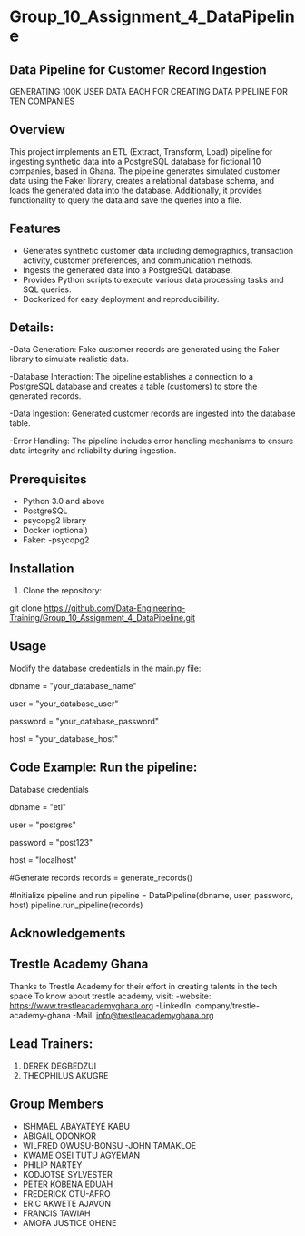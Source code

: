 # Group_10_Assignment_4_DataPipeline

## Data Pipeline for Customer Record Ingestion
GENERATING 100K USER DATA EACH  FOR CREATING DATA PIPELINE FOR TEN COMPANIES

## Overview
This project implements an ETL (Extract, Transform, Load) pipeline for ingesting synthetic data into a PostgreSQL database for  fictional 10 companies, based in Ghana. The pipeline generates simulated customer data using the Faker library, creates a relational database schema, and loads the generated data into the database. Additionally, it provides functionality to query the data and save the queries into a file.

## Features

- Generates synthetic customer data including demographics, transaction activity, customer preferences, and communication methods.
- Ingests the generated data into a PostgreSQL database.
- Provides Python scripts to execute various data processing tasks and SQL queries.
- Dockerized for easy deployment and reproducibility.

## Details:
-Data Generation: Fake customer records are generated using the Faker library to simulate realistic data.

-Database Interaction: The pipeline establishes a connection to a PostgreSQL database and creates a table (customers) to store the generated records.

-Data Ingestion: Generated customer records are ingested into the database table.

-Error Handling: The pipeline includes error handling mechanisms to ensure data integrity and reliability during ingestion.

## Prerequisites

- Python 3.0 and above
- PostgreSQL
- psycopg2 library
- Docker (optional)
- Faker:
-psycopg2

## Installation

1. Clone the repository:
   
git clone https://github.com/Data-Engineering-Training/Group_10_Assignment_4_DataPipeline.git

## Usage
Modify the database credentials in the main.py file:

dbname = "your_database_name"

user = "your_database_user"

password = "your_database_password"

host = "your_database_host"

## Code Example: Run the pipeline:
Database credentials

dbname = "etl"

user = "postgres"

password = "post123"

host = "localhost"

#Generate records
records = generate_records()

#Initialize pipeline and run
pipeline = DataPipeline(dbname, user, password, host)
pipeline.run_pipeline(records)

## Acknowledgements
## Trestle Academy Ghana
Thanks to Trestle Academy for their effort in creating talents in the tech space
To know about trestle academy, visit: 
-website: https://www.trestleacademyghana.org
-LinkedIn: company/trestle-academy-ghana
-Mail: info@trestleacademyghana.org

## Lead Trainers:
1. DEREK DEGBEDZUI
2. THEOPHILUS AKUGRE

## Group Members

- ISHMAEL  ABAYATEYE KABU
- ABIGAIL ODONKOR
- WILFRED OWUSU-BONSU
-JOHN TAMAKLOE
- KWAME OSEI TUTU AGYEMAN
- PHILIP NARTEY
- KODJOTSE SYLVESTER
- PETER KOBENA EDUAH
- FREDERICK OTU-AFRO
- ERIC AKWETE AJAVON
- FRANCIS TAWIAH
- AMOFA JUSTICE OHENE
